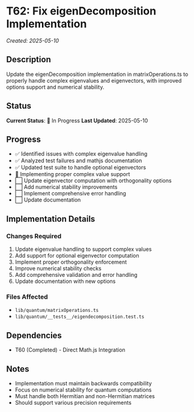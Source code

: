 # T62: Fix eigenDecomposition Implementation
*Created: 2025-05-10*

## Description
Update the eigenDecomposition implementation in matrixOperations.ts to properly handle complex eigenvalues and eigenvectors, with improved options support and numerical stability.

## Status
**Current Status**: 🔄 In Progress
**Last Updated**: 2025-05-10

## Progress
- ✅ Identified issues with complex eigenvalue handling
- ✅ Analyzed test failures and mathjs documentation
- ✅ Updated test suite to handle optional eigenvectors
- 🔄 Implementing proper complex value support
- ⬜ Update eigenvector computation with orthogonality options
- ⬜ Add numerical stability improvements
- ⬜ Implement comprehensive error handling
- ⬜ Update documentation

## Implementation Details
### Changes Required
1. Update eigenvalue handling to support complex values
2. Add support for optional eigenvector computation
3. Implement proper orthogonality enforcement
4. Improve numerical stability checks
5. Add comprehensive validation and error handling
6. Update documentation with new options

### Files Affected
- `lib/quantum/matrixOperations.ts`
- `lib/quantum/__tests__/eigendecomposition.test.ts`

## Dependencies
- T60 (Completed) - Direct Math.js Integration

## Notes
- Implementation must maintain backwards compatibility
- Focus on numerical stability for quantum computations
- Must handle both Hermitian and non-Hermitian matrices
- Should support various precision requirements